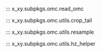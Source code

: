 ::: x_xy.subpkgs.omc.read_omc

::: x_xy.subpkgs.omc.utils.crop_tail

::: x_xy.subpkgs.omc.utils.resample

::: x_xy.subpkgs.omc.utils.hz_helper